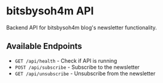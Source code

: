 # bitsbysoh4m API

Backend API for bitsbysoh4m blog's newsletter functionality.

## Available Endpoints

- `GET /api/health` - Check if API is running
- `POST /api/subscribe` - Subscribe to the newsletter
- `GET /api/unsubscribe` - Unsubscribe from the newsletter